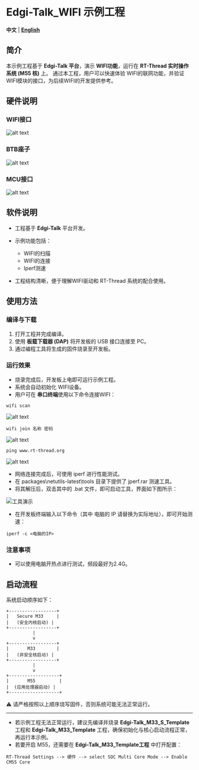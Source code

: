 # Edgi-Talk_WIFI 示例工程

**中文** | [**English**](./README.md)

## 简介

本示例工程基于 **Edgi-Talk 平台**，演示 **WIFI功能**，运行在 **RT-Thread 实时操作系统 (M55 核)** 上。
通过本工程，用户可以快速体验 WIFI的联网功能，并验证WIFI模块的接口，为后续WIFI的开发提供参考。

## 硬件说明
### WIFI接口
![alt text](figures/1.png)
### BTB座子
![alt text](figures/2.png)
### MCU接口
![alt text](figures/3.png)
## 软件说明

* 工程基于 **Edgi-Talk** 平台开发。

* 示例功能包括：

  * WIFI的扫描
  * WIFI的连接
  * Iperf测速
  
* 工程结构清晰，便于理解WIFI驱动和 RT-Thread 系统的配合使用。

## 使用方法

### 编译与下载

1. 打开工程并完成编译。
2. 使用 **板载下载器 (DAP)** 将开发板的 USB 接口连接至 PC。
3. 通过编程工具将生成的固件烧录至开发板。

### 运行效果

* 烧录完成后，开发板上电即可运行示例工程。
* 系统会自动初始化 WIFI设备。
* 用户可在 **串口终端**使用以下命令连接WIFI：

```
wifi scan
```
![alt text](figures/5.png)
```
wifi join 名称 密码
```
![alt text](figures/6.png)
```
ping www.rt-thread.org
```
![alt text](figures/7.png)

* 网络连接完成后，可使用 iperf 进行性能测试。
* 在 packages\netutils-latest\tools 目录下提供了 jperf.rar 测速工具。
* 将其解压后，双击其中的 .bat 文件，即可启动工具，界面如下图所示：

![工具演示](figures/4.png)

* 在开发板终端输入以下命令（其中 电脑的 IP 请替换为实际地址），即可开始测速：

```
iperf -c <电脑的IP>
```

### 注意事项

* 可以使用电脑开热点进行测试，频段最好为2.4G。

## 启动流程

系统启动顺序如下：

```
+------------------+
|   Secure M33     |
|   (安全内核启动) |
+------------------+
          |
          v
+------------------+
|       M33        |
|   (非安全核启动) |
+------------------+
          |
          v
+-------------------+
|       M55         |
|  (应用处理器启动) |
+-------------------+
```

⚠️ 请严格按照以上顺序烧写固件，否则系统可能无法正常运行。

---

* 若示例工程无法正常运行，建议先编译并烧录 **Edgi-Talk\_M33\_S\_Template** 工程和 **Edgi-Talk\_M33\_Template** 工程，确保初始化与核心启动流程正常，再运行本示例。
* 若要开启 M55，还需要在 **Edgi-Talk\_M33\_Template工程** 中打开配置：

```
RT-Thread Settings --> 硬件 --> select SOC Multi Core Mode --> Enable CM55 Core
```


